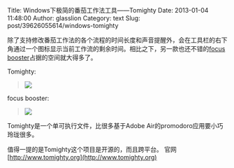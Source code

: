 Title: Windows下极简的番茄工作法工具——Tomighty
Date: 2013-01-04 11:48:00
Author: glasslion
Category: text
Slug: post/39626055614/windows-tomighty

除了支持修改番茄工作法的各个流程的时间长度和声音提醒外，会在工具栏的右下角通过一个图标显示当前工作流的剩余时间。相比之下，另一款也还不错的[focus booster](http://www.focusboosterapp.com)占据的空间就大得多了。

Tomighty:
> ![](http://media.tumblr.com/5dd0d091351640b3bcdb37f644a99467/tumblr_inline_mg317its9F1qm778d.png)

focus booster:
> ![](http://media.tumblr.com/a71bab0513e1a23df7c3cebb1a6f0be4/tumblr_inline_mg31bjX9bT1qm778d.jpg)

Tomighty是一个单可执行文件，比很多基于Adobe Air的promodoro应用要小巧玲珑很多。

值得一提的是Tomighty这个项目是开源的，而且跨平台。 官网 [http://www.tomighty.org](http://www.tomighty.org)
